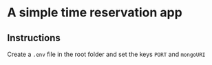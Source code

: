 # A simple time reservation app

## Instructions

Create a `.env` file in the root folder and set the keys `PORT` and `mongoURI`
